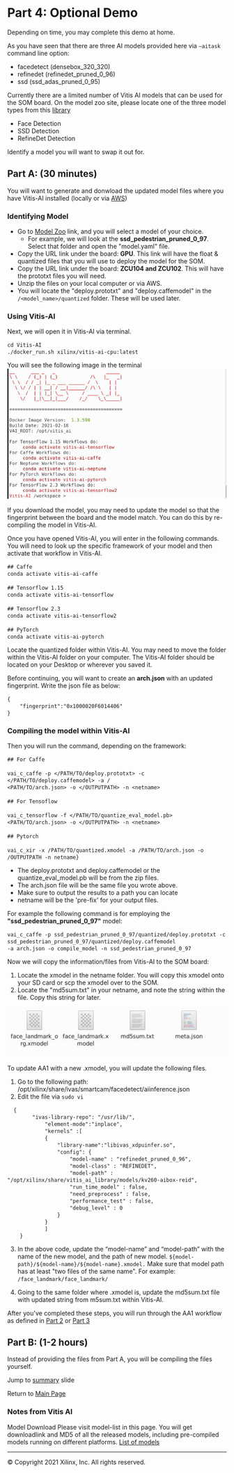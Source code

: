 # Part 4: Optional Demo

Depending on time, you may complete this demo at home. 

As you have seen that there are three AI models provided here via `–aitask` command line option:
- facedetect (densebox_320_320)
-  refinedet (refinedet_pruned_0_96)
-  ssd (ssd_adas_pruned_0_95) 
  
Currently there are a limited number of Vitis AI models that can be used for the SOM board. On the model zoo site, please locate one of the three model types from this [library](https://www.xilinx.com/html_docs/vitis_ai/1_3/lib_samples.html#tgh1565815780213)
 - Face Detection
 - SSD Detection
 - RefineDet Detection

Identify a model you will want to swap it out for.

## Part A: (30 minutes)
You will want to generate and donwload the updated model files where you have Vitis-AI installed (locally or via [AWS](https://github.com/Xilinx/Xilinx_KV260_Workshop/blob/main/How%20to%20connect%20to%20AWS.md))

### Identifying Model
- Go to [Model Zoo](https://github.com/Xilinx/Vitis-AI/tree/master/models/AI-Model-Zoo/model-list) link, and you will select a model of your choice. 
  - For example, we will look at the **ssd_pedestrian_pruned_0_97**. Select that folder and open the "model.yaml" file.
- Copy the URL link under the board: **GPU**. This link will have the float & quantized files that you will use to deploy the model for the SOM. 
- Copy the URL link under the board: **ZCU104 and ZCU102**. This will have the prototxt files you will need.
- Unzip the files on your local computer or via AWS. 
- You will locate the "deploy.prototxt" and "deploy.caffemodel" in the `/<model_name>/quantized` folder. These will be used later.

### Using Vitis-AI
Next, we will open it in Vitis-AI via terminal. 
```
cd Vitis-AI
./docker_run.sh xilinx/vitis-ai-cpu:latest
```

You will see the following image in the terminal
<img src="/images/Vitis-AI homepage.JPG">

If you download the model, you may need to update the model so that the fingerprint between the board and the model match. You can do this by re-compiling the model in Vitis-AI.

Once you have opened Vitis-AI, you will enter in the following commands. You will need to look up the specific framework of your model and then activate that workflow in Vitis-AI.

```
## Caffe
conda activate vitis-ai-caffe

## Tensorflow 1.15
conda activate vitis-ai-tensorflow

## Tensorflow 2.3
conda activate vitis-ai-tensorflow2 

## PyTorch
conda activate vitis-ai-pytorch 
```

Locate the quantized folder within Vitis-AI. You may need to move the folder within the Vitis-AI folder on your computer. The Vitis-AI folder should be located on your Desktop or wherever you saved it.

Before continuing, you will want to create an **arch.json** with an updated fingerprint. Write the json file as below:
```
{
    "fingerprint":"0x1000020F6014406"
}
```

### Compiling the model within Vitis-AI
Then you will run the command, depending on the framework: 

```
## For Caffe

vai_c_caffe -p </PATH/TO/deploy.prototxt> -c </PATH/TO/deploy.caffemodel> -a /
<PATH/TO/arch.json> -o </OUTPUTPATH> -n <netname>

## For Tensoflow

vai_c_tensorflow -f </PATH/TO/quantize_eval_model.pb> <PATH/TO/arch.json> -o </OUTPUTPATH> -n <netname>

## Pytorch

vai_c_xir -x /PATH/TO/quantized.xmodel -a /PATH/TO/arch.json -o /OUTPUTPATH -n netname}
```

- The deploy.prototxt and deploy.caffemodel or the quantize_eval_model.pb will be from the zip files.
- The arch.json file will be the same file you wrote above.
- Make sure to output the results to a path you can locate
- netname will be the 'pre-fix' for your output files. 


For example the following command is for employing the **"ssd_pedestrian_pruned_0_97"** model: 
```
vai_c_caffe -p ssd_pedestrian_pruned_0_97/quantized/deploy.prototxt -c ssd_pedestrian_pruned_0_97/quantized/deploy.caffemodel 
-a arch.json -o compile_model -n ssd_pedestrian_pruned_0_97
```

Now we will copy the information/files from Vitis-AI to the SOM board:
1. Locate the xmodel in the netname folder. You will copy this xmodel onto your SD card or scp the xmodel over to the SOM.
2. Locate the "md5sum.txt" in your netname, and note the string within the file. Copy this string for later.


<img src="/images/update_model_files_folder.JPG">

To update AA1 with a new .xmodel, you will update the following files.
1. Go to the following path: /opt/xilinx/share/ivas/smartcam/facedetect/aiinference.json
2. Edit the file via `sudo vi`

```
  {
        "ivas-library-repo": "/usr/lib/",
            "element-mode":"inplace",
            "kernels" :[
            {
                "library-name":"libivas_xdpuinfer.so",
                "config": {
                    "model-name" : "refinedet_pruned_0_96",
                    "model-class" : "REFINEDET",
                    "model-path" : "/opt/xilinx/share/vitis_ai_library/models/kv260-aibox-reid",
                    "run_time_model" : false,
                    "need_preprocess" : false,
                    "performance_test" : false,
                    "debug_level" : 0
                }
            }
            ]
    }
```

3. In the above code, update the “model-name” and “model-path” with the name of the new model, and the path of new model. `${model-path}/${model-name}/${model-name}.xmodel.` Make sure that model path has at least "two files of the same name". For example: `/face_landmark/face_landmark/`

4. Going to the same folder where .xmodel is, update the md5sum.txt file with updated string from m5sum.txt within Vitis-AI.

After you've completed these steps, you will run through the AA1 workflow as defined in [Part 2](https://github.com/Xilinx/Xilinx_KV260_Workshop/blob/main/Part%202:%20Exploring%20the%20Different%20AAs.md) or [Part 3](https://github.com/Xilinx/Xilinx_KV260_Workshop/blob/main/Part%203:%20Running%20through%20AA1.md)


## Part B: (1-2 hours)
Instead of providing the files from Part A, you will be compiling the files yourself. 

Jump to [summary](https://github.com/Xilinx/Xilinx_KV260_Workshop/blob/main/Takeaways.md) slide

Return to [Main Page](https://github.com/Xilinx/Xilinx_KV260_Workshop)


### Notes from Vitis AI

Model Download
Please visit model-list in this page. You will get downloadlink and MD5 of all the released models, including pre-compiled models running on different platforms. 
[List of models](https://github.com/Xilinx/Vitis-AI/tree/master/models/AI-Model-Zoo/model-list)

------------------------------------------------------
&copy; Copyright 2021 Xilinx, Inc. All rights reserved.
